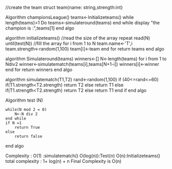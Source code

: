 //create the team struct
team{name: string,strength:int}

Algorithm championsLeague()
	teams<-Initializeteams()
	while length(teams)>1 Do
		teams<-simulateround(teams)
	end while
	display "the champion is :",teams[1]
end algo

algorithm initializeteams()
	//read the size of the array
	repeat
		read(N)
	until(test(N))
	//fill the array
	for i from 1 to N
		team.name<-'T',i
		team.strength<-random(1,100)
		team[i]<-team
	end for
	return teams
end algo

algorithm Simulateround(teams)
	winners<-[]
	N<-length(teams)
	for i from 1 to Ndiv2
		winner<-simulatematch(teams[i],teams[N+1-i])
		winners[i]<-winner
	end for
	return winners
end algo

algorithm simulatematch(T1,T2)
	rand<-random(1,100)
	if (40<=rand<=60)
		if(T1.strength<T2.strength)
			return T2
		else
			return T1
	else
		if(T1.strength<T2.strength)
			return T2
		else
			return T1
	end if
end algo

Algorithm test (N)

	while(N mod 2 = 0)
		N<-N div 2
	end while
	if N =1		
		return True
	else 
		return false
end algo

Complexity :
	O(1) :simulatematch()
	O(log(n)):Test(n)
	O(n):Initializeteams()
total complexity : 1+ log(n) + n
Final Complexity is O(n)


